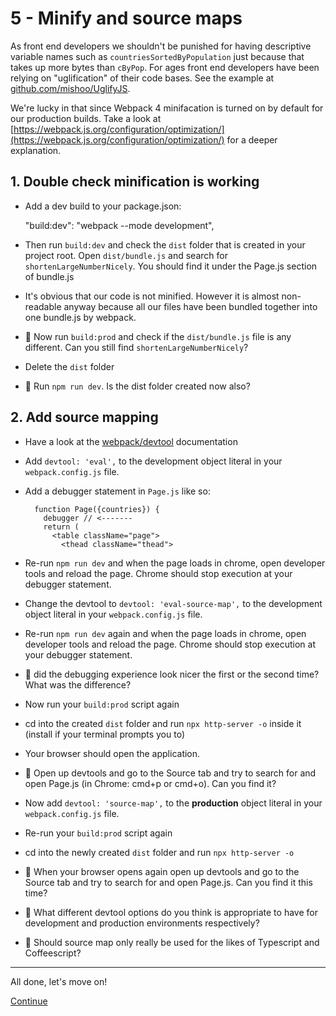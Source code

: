 # 5 - Minify and source maps
As front end developers we shouldn't be punished for having descriptive variable names such as `countriesSortedByPopulation` just because that takes up more bytes than `cByPop`. For ages front end developers have been relying on "uglification" of their code bases. See the example at [github.com/mishoo/UglifyJS](https://github.com/mishoo/UglifyJS#cli-mangling-property-names---mangle-props).

We're lucky in that since Webpack 4 minifacation is turned on by default for our production builds. Take a look at [https://webpack.js.org/configuration/optimization/](https://webpack.js.org/configuration/optimization/) for a deeper explanation.

## 1. Double check minification is working

- Add a dev build to your package.json:

  "build:dev": "webpack --mode development",

- Then run `build:dev` and check the `dist` folder that is created in your project root. Open `dist/bundle.js` and search for `shortenLargeNumberNicely`. You should find it under the Page.js section of bundle.js
- It's obvious that our code is not minified. However it is almost non-readable anyway because all our files have been bundled together into one bundle.js by webpack.

- :camel: Now run `build:prod` and check if the `dist/bundle.js` file is any different. Can you still find `shortenLargeNumberNicely`?
- Delete the `dist` folder
- :camel: Run `npm run dev`. Is the dist folder created now also?


## 2. Add source mapping

- Have a look at the [webpack/devtool](https://webpack.js.org/configuration/devtool/) documentation

- Add `devtool: 'eval',` to the development object literal in your `webpack.config.js` file.
- Add a debugger statement in `Page.js` like so:


		function Page({countries}) {
		  debugger // <-------
		  return (
		    <table className="page">
		      <thead className="thead">

- Re-run `npm run dev` and when the page loads in chrome, open developer tools and reload the page. Chrome should stop execution at your debugger statement.
- Change the devtool to `devtool: 'eval-source-map',` to the development object literal in your `webpack.config.js` file.
- Re-run `npm run dev` again and when the page loads in chrome, open developer tools and reload the page. Chrome should stop execution at your debugger statement.
- :camel: did the debugging experience look nicer the first or the second time? What was the difference?

- Now run your `build:prod` script again
- cd into the created `dist` folder and run `npx http-server -o` inside it (install if your terminal prompts you to)
- Your browser should open the application.
- :camel: Open up devtools and go to the Source tab and try to search for and open Page.js (in Chrome: cmd+p or cmd+o). Can you find it?
- Now add `devtool: 'source-map',` to the __production__ object literal in your `webpack.config.js` file.
- Re-run your `build:prod` script again
- cd into the newly created `dist` folder and run `npx http-server -o`
- :camel: When your browser opens again open up devtools and go to the Source tab and try to search for and open Page.js. Can you find it this time?

- :camel: What different devtool options do you think is appropriate to have for development and production environments respectively?
- :camel: Should source map only really be used for the likes of Typescript and Coffeescript?


---

All done, let's move on!

[Continue](/walkthrough/6-code-splitting.md)

